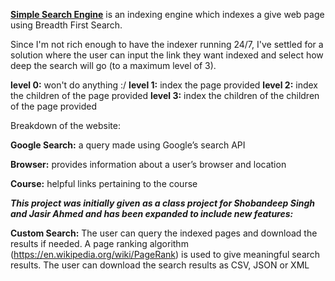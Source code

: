 **[Simple Search Engine](http://34.73.37.169:8080/)** is an indexing engine which indexes a give web page using Breadth First Search. 

Since I'm not rich enough to have the indexer running 24/7, I've settled for a solution where the user can input the link they want indexed and select how deep the search will go (to a maximum level of 3).

**level 0:** won't do anything :/
**level 1:** index the page provided
**level 2:** index the children of the page provided
**level 3:** index the children of the children of the page provided

Breakdown of the website:

**Google Search:** a query made using Google’s search API

**Browser:** provides information about a user’s browser and location

**Course:** helpful links pertaining to the course 


***This project was initially given as a class project for Shobandeep Singh and Jasir Ahmed and has been expanded to include new features:***

**Custom Search:** The user can query the indexed pages and download the results if needed. A page ranking algorithm (https://en.wikipedia.org/wiki/PageRank) is used to give meaningful search results. The user can download the search results as CSV, JSON or XML
